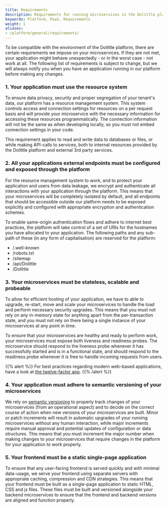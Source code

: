```yaml
---
title: Requirements
description: Requirements for running microservices in the Dolittle platform
keywords: Platform, PaaS, Requirements
weight: 1
aliases:
- /platform/general/requirements/
---
```


To be compatible with the environment of the Dolittle platform, there are certain requirements we impose on your microservices.
If they are not met, your application might behave unexpectedly - or in the worst case - not work at all.
The following list of requirements is subject to change, but we will always notify you when you have an application running in our platform before making any changes.

### 1. Your application must use the resource system
To ensure data privacy, security and proper segregation of your tenant's data, our platform has a resource management system.
This system controls access and connection settings for resources on a per request basis and will provide your microservice with the necessary information for accessing these resources programmatically.
The connection information will not be the same as when developing locally, so you must not embed connection settings in your code.

This requirement applies to read and write data to databases or files, or while making API-calls to services, both to internal resources provided by the Dolittle platform and external 3rd party services.

### 2. All your applications external endpoints must be configured and exposed through the platform
For the resource management system to work, and to protect your application and users from data leakage, we encrypt and authenticate all interactions with your application through the platform.
This means that your microservices will be completely isolated by default, and all endpoints that should be accessible outside our platform needs to be exposed explicitly and configured with appropriate encryption and authentication schemes.

To enable same-origin authentication flows and adhere to internet best practices, the platform will take control of a set of URIs for the hostnames you have allocated to your application. The following paths and any sub-path of these (in any form of capitalisation) are reserved for the platform:

- /.well-known
- /robots.txt
- /sitemap
- /api/Dolittle
- /Dolittle

### 3. Your microservices must be stateless, scalable and probeable
To allow for efficient hosting of your application, we have to able to upgrade, re-start, move and scale your microservices to handle the load and perform necessary security upgrades.
This means that you must not rely on any in-memory state for anything apart from the per-transaction state, and you must not rely on there being a single instance of your microservices at any point in time.

To ensure that your microservices are healthy and ready to perform work, your microservices must expose both liveness and readiness probes.
The microservice should respond to the liveness probe whenever it has successfully started and is in a functional state, and should respond to the readiness probe whenever it is free to handle incoming requests from users.

{{% alert %}}
For best practices regarding modern web-based applications, have a look at [the twelve-factor app](https://12factor.net).
{{% /alert %}}

### 4. Your application must adhere to semantic versioning of your microservices
We rely on [semantic versioning](https://semver.org) to properly track changes of your microservices (from an operational aspect) and to decide on the correct course of action when new versions of your microservices are built.
Minor or patch increments will result in automatic upgrades of your running microservices without any human interaction, while major increments require manual approval and potential updates of configuration or data structures.
This means that you must increment the major number when making changes to your microservices that require changes in the platform for your application to work properly.

### 5. Your frontend must be a static single-page application
To ensure that any user-facing frontend is served quickly and with minimal data-usage, we serve your frontend using separate servers with appropriate caching, compression and CDN strategies.
This means that your frontend must be built as a single-page application to static HTML, CSS and js files.
These files must be built and versioned alongside your backend microservices to ensure that the frontend and backend versions are aligned and function properly.
